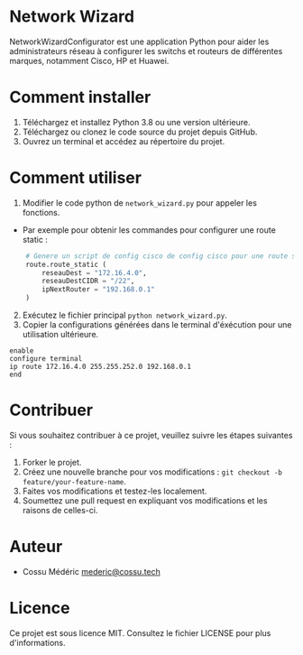 # Network Wizard
 
NetworkWizardConfigurator est une application Python pour aider les administrateurs réseau à configurer les switchs et routeurs de différentes marques, notamment Cisco, HP et Huawei.

# Comment installer
1. Téléchargez et installez Python 3.8 ou une version ultérieure.
2. Téléchargez ou clonez le code source du projet depuis GitHub.
3. Ouvrez un terminal et accédez au répertoire du projet.

# Comment utiliser

1. Modifier le code python de `network_wizard.py` pour appeler les fonctions.
- Par exemple pour obtenir les commandes pour configurer une route static :

```python
	# Genere un script de config cisco de config cisco pour une route statique
	route.route_static (
		reseauDest = "172.16.4.0",
	 	reseauDestCIDR = "/22",
		ipNextRouter = "192.168.0.1"
	)
```
2. Exécutez le fichier principal `python network_wizard.py`.
3. Copier la configurations générées dans le terminal d'éxécution pour une utilisation ultérieure.
```
enable
configure terminal
ip route 172.16.4.0 255.255.252.0 192.168.0.1
end
```

# Contribuer
Si vous souhaitez contribuer à ce projet, veuillez suivre les étapes suivantes :

1. Forker le projet.
2. Créez une nouvelle branche pour vos modifications : `git checkout -b feature/your-feature-name`.
3. Faites vos modifications et testez-les localement.
4. Soumettez une pull request en expliquant vos modifications et les raisons de celles-ci.

# Auteur
- Cossu Médéric mederic@cossu.tech

# Licence
Ce projet est sous licence MIT. Consultez le fichier LICENSE pour plus d'informations.
